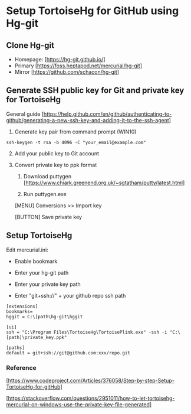 # Setup TortoiseHg for GitHub using Hg-git

## Clone Hg-git
* Homepage: [https://hg-git.github.io/]
* Primary [https://foss.heptapod.net/mercurial/hg-git]
* Mirror [https://github.com/schacon/hg-git]


## Generate SSH public key for Git and private key for TortoiseHg
General guide
[https://help.github.com/en/github/authenticating-to-github/generating-a-new-ssh-key-and-adding-it-to-the-ssh-agent]

1. Generate key pair from command prompt (WIN10)
```
ssh-keygen -t rsa -b 4096 -C "your_email@example.com"
```

2. Add your public key to Git account

3. Convert private key to ppk format

   1. Download puttygen [https://www.chiark.greenend.org.uk/~sgtatham/putty/latest.html]

   2. Run puttygen.exe

   [MENU] Conversions >> Import key

   [BUTTON] Save private key

## Setup TortoiseHg

Edit mercurial.ini: 

   * Enable bookmark

   * Enter your hg-git path

   * Enter your private key path

   * Enter "git+ssh://" + your github repo ssh path 

```
[extensions]
bookmarks=
hggit = C:\[path\hg-git\hggit

[ui]
ssh = "C:\Program Files\TortoiseHg\TortoisePlink.exe" -ssh -i "C:\[path]\private_key.ppk"

[paths]
default = git+ssh://git@github.com:xxx/repo.git
```

### Reference 
[https://www.codeproject.com/Articles/376058/Step-by-step-Setup-TortoiseHg-for-gitHub]

[https://stackoverflow.com/questions/2951011/how-to-let-tortoisehg-mercurial-on-windows-use-the-private-key-file-generated]
